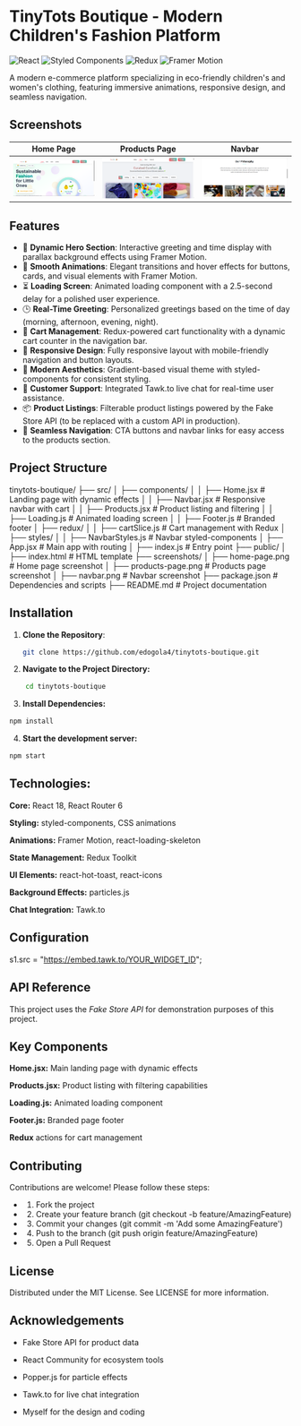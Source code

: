 # TinyTots Boutique - Modern Children's Fashion Platform

![React](https://img.shields.io/badge/react-%2320232a.svg?style=for-the-badge&logo=react&logoColor=%2361DAFB)
![Styled Components](https://img.shields.io/badge/styled--components-DB7093?style=for-the-badge&logo=styled-components&logoColor=white)
![Redux](https://img.shields.io/badge/redux-%23593d88.svg?style=for-the-badge&logo=redux&logoColor=white)
![Framer Motion](https://img.shields.io/badge/framer%20motion-%23000000.svg?style=for-the-badge&logo=framer&logoColor=white)

A modern e-commerce platform specializing in eco-friendly children's and women's clothing, featuring immersive animations, responsive design, and seamless navigation.

## Screenshots

| Home Page | Products Page | Navbar |
|-----------|---------------|--------|
| ![Home Page](public/screenshots/home-page.png) | ![Products Page](public/screenshots/products-page.png) | ![Navbar](public/screenshots/story.png) |

## Features

- 🌟 **Dynamic Hero Section**: Interactive greeting and time display with parallax background effects using Framer Motion.
- 🎨 **Smooth Animations**: Elegant transitions and hover effects for buttons, cards, and visual elements with Framer Motion.
- ⏳ **Loading Screen**: Animated loading component with a 2.5-second delay for a polished user experience.
- 🕒 **Real-Time Greeting**: Personalized greetings based on the time of day (morning, afternoon, evening, night).
- 🛒 **Cart Management**: Redux-powered cart functionality with a dynamic cart counter in the navigation bar.
- 📱 **Responsive Design**: Fully responsive layout with mobile-friendly navigation and button layouts.
- 🌈 **Modern Aesthetics**: Gradient-based visual theme with styled-components for consistent styling.
- 💬 **Customer Support**: Integrated Tawk.to live chat for real-time user assistance.
- 📦 **Product Listings**: Filterable product listings powered by the Fake Store API (to be replaced with a custom API in production).
- 🧭 **Seamless Navigation**: CTA buttons and navbar links for easy access to the products section.



## Project Structure
tinytots-boutique/ ├── src/ │ ├── components/ │ │ ├── Home.jsx # Landing page with dynamic effects │ │ ├── Navbar.jsx # Responsive navbar with cart │ │ ├── Products.jsx # Product listing and filtering │ │ ├── Loading.js # Animated loading screen │ │ ├── Footer.js # Branded footer │ ├── redux/ │ │ ├── cartSlice.js # Cart management with Redux │ ├── styles/ │ │ ├── NavbarStyles.js # Navbar styled-components │ ├── App.jsx # Main app with routing │ ├── index.js # Entry point ├── public/ │ ├── index.html # HTML template ├── screenshots/ │ ├── home-page.png # Home page screenshot │ ├── products-page.png # Products page screenshot │ ├── navbar.png # Navbar screenshot ├── package.json # Dependencies and scripts ├── README.md # Project documentation


## Installation

1. **Clone the Repository**:
   ```bash
   git clone https://github.com/edogola4/tinytots-boutique.git

2. **Navigate to the Project Directory:**
```bash
    cd tinytots-boutique
```
3. **Install Dependencies:**
```bash
npm install
```
4. **Start the development server:**
```bash
npm start
```
   


## Technologies:
**Core:** React 18, React Router 6

**Styling:** styled-components, CSS animations

**Animations:** Framer Motion, react-loading-skeleton

**State Management:** Redux Toolkit

**UI Elements:** react-hot-toast, react-icons

**Background Effects:** particles.js

**Chat Integration:** Tawk.to

## Configuration
s1.src = "https://embed.tawk.to/YOUR_WIDGET_ID";



## API Reference
This project uses the *Fake Store API* for demonstration purposes of this project. 

## Key Components
**Home.jsx:** Main landing page with dynamic effects

**Products.jsx:** Product listing with filtering capabilities

**Loading.js:** Animated loading component

**Footer.js:** Branded page footer

**Redux** actions for cart management


## Contributing
Contributions are welcome! Please follow these steps:

  - 1. Fork the project

- 2. Create your feature branch (git checkout -b feature/AmazingFeature)

- 3. Commit your changes (git commit -m 'Add some AmazingFeature')

- 4. Push to the branch (git push origin feature/AmazingFeature)

- 5. Open a Pull Request


## License
Distributed under the MIT License. See LICENSE for more information.

## Acknowledgements
- Fake Store API for product data

- React Community for ecosystem tools

- Popper.js for particle effects

- Tawk.to for live chat integration

- Myself for the design and coding